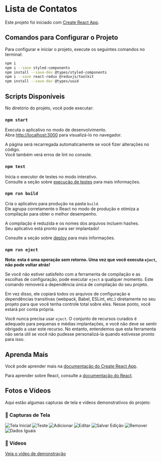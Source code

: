 # Lista de Contatos

Este projeto foi iniciado com [Create React App](https://github.com/facebook/create-react-app).

## Comandos para Configurar o Projeto

Para configurar e iniciar o projeto, execute os seguintes comandos no terminal:

```sh
npm i
npm i --save styled-components
npm install --save-dev @types/styled-components
npm i --save react-redux @reduxjs/toolkit
npm install --save-dev @types/uuid
```

## Scripts Disponíveis

No diretório do projeto, você pode executar:

### `npm start`

Executa o aplicativo no modo de desenvolvimento.\
Abra [http://localhost:3000](http://localhost:3000) para visualizá-lo no navegador.

A página será recarregada automaticamente se você fizer alterações no código.\
Você também verá erros de lint no console.

### `npm test`

Inicia o executor de testes no modo interativo.\
Consulte a seção sobre [execução de testes](https://facebook.github.io/create-react-app/docs/running-tests) para mais informações.

### `npm run build`

Cria o aplicativo para produção na pasta `build`.\
Ele agrupa corretamente o React no modo de produção e otimiza a compilação para obter o melhor desempenho.

A compilação é reduzida e os nomes dos arquivos incluem hashes.\
Seu aplicativo está pronto para ser implantado!

Consulte a seção sobre [deploy](https://facebook.github.io/create-react-app/docs/deployment) para mais informações.

### `npm run eject`

**Nota: esta é uma operação sem retorno. Uma vez que você executa `eject`, não pode voltar atrás!**

Se você não estiver satisfeito com a ferramenta de compilação e as escolhas de configuração, pode executar `eject` a qualquer momento. Este comando removerá a dependência única de compilação do seu projeto.

Em vez disso, ele copiará todos os arquivos de configuração e dependências transitivas (webpack, Babel, ESLint, etc.) diretamente no seu projeto para que você tenha controle total sobre eles. Nesse ponto, você estará por conta própria.

Você nunca precisa usar `eject`. O conjunto de recursos curados é adequado para pequenas e médias implantações, e você não deve se sentir obrigado a usar este recurso. No entanto, entendemos que esta ferramenta não seria útil se você não pudesse personalizá-la quando estivesse pronto para isso.

## Aprenda Mais

Você pode aprender mais na [documentação do Create React App](https://facebook.github.io/create-react-app/docs/getting-started).

Para aprender sobre React, consulte a [documentação do React](https://reactjs.org/).

## Fotos e Vídeos

Aqui estão algumas capturas de tela e vídeos demonstrativos do projeto:

### 📸 Capturas de Tela

![Tela Inicial](./midia/tela-principal.png)
![Teste](./midia/teste1.png)
![Adicionar](./midia/adicionando-contato.png)
![Editar](./midia/Editar.png)
![Salvar Edição](./midia/Salvar-edição.png)
![Remover](./midia/remoção.png)
![Dados Iguais](./midia/Usúarios%20com%20%20dados%20iguais.png)

### 🎥 Vídeos

[Veja o vídeo de demonstração](./midia/lista%20de%20contatos.mp4)
